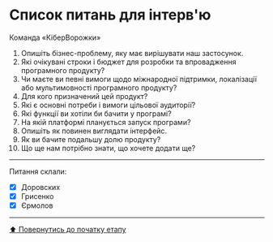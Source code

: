 # Список питань для інтерв'ю
Команда «КіберВорожки»

1. Опишіть бізнес-проблему, яку має вирішувати наш застосунок.
2. Які очікувані строки і бюджет для розробки та впровадження програмного продукту?
3. Чи маєте ви певні вимоги щодо міжнародної підтримки, локалізації або мультимовності програмного продукту?
4. Для кого призначений цей продукт?
5. Які є основні потреби і вимоги цільової аудиторії?
6. Які функції ви хотіли би бачити у програмі?
7. На якій платформі планується запуск програми?
8. Опишіть як повинен виглядати інтерфейс.
9. Як ви бачите подальшу долю продукту?
10. Що ще нам потрібно знати, що хочете додати ще?
---
Питання склали:			

- [x] Доровских
- [x] Грисенко
- [x] Єрмолов

---
[:arrow_up: Повернутись до початку етапу](/docs/1.Envisioning/README.md)

